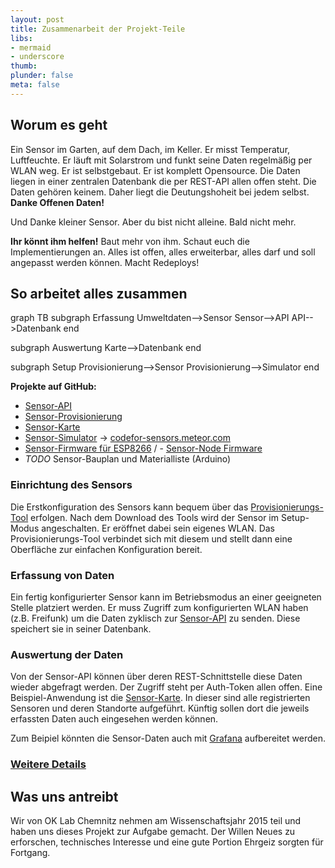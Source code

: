 ```yaml
---
layout: post
title: Zusammenarbeit der Projekt-Teile
libs:
- mermaid
- underscore
thumb:
plunder: false
meta: false
---
```


## Worum es geht

Ein Sensor im Garten, auf dem Dach, im Keller. Er misst Temperatur, Luftfeuchte. Er läuft mit Solarstrom und funkt seine Daten regelmäßig per WLAN weg. Er ist selbstgebaut. Er ist komplett Opensource. Die Daten liegen in einer zentralen Datenbank die per REST-API allen offen steht. Die Daten gehören keinem. Daher liegt die Deutungshoheit bei jedem selbst. **Danke Offenen Daten!**

Und Danke kleiner Sensor. Aber du bist nicht alleine. Bald nicht mehr.

**Ihr könnt ihm helfen!** Baut mehr von ihm. Schaut euch die Implementierungen an. Alles ist offen, alles erweiterbar, alles darf und soll angepasst werden können. Macht Redeploys!


## So arbeitet alles zusammen

<div class="mermaid">
graph TB
  subgraph Erfassung
    Umweltdaten-->Sensor
    Sensor-->API
    API-->Datenbank
  end

  subgraph Auswertung
    Karte-->Datenbank
  end

  subgraph Setup
    Provisionierung-->Sensor
    Provisionierung-->Simulator
  end
</div>

**Projekte auf GitHub:**

- [Sensor-API](http://github.com/codeforChemnitz/SensorAPI)
- [Sensor-Provisionierung](http://github.com/codeforChemnitz/SensorProvisioning)
- [Sensor-Karte](http://github.com/codeforChemnitz/SensorKarte)
- [Sensor-Simulator](http://github.com/codeforChemnitz/SensorSimulator)  -> [codefor-sensors.meteor.com](http://codefor-sensors.meteor.com/)
- [Sensor-Firmware für ESP8266](https://github.com/CodeforChemnitz/sensor_node-module-esp8266) / - [Sensor-Node Firmware](https://github.com/CodeforChemnitz/sensor_node)
- *TODO* Sensor-Bauplan und Materialliste (Arduino)


### Einrichtung des Sensors

Die Erstkonfiguration des Sensors kann bequem über das [Provisionierungs-Tool](http://github.com/codeforChemnitz/SensorProvisioning) erfolgen.
Nach dem Download des Tools wird der Sensor im Setup-Modus angeschalten. Er eröffnet dabei sein eigenes WLAN.
Das Provisionierungs-Tool verbindet sich mit diesem und stellt dann eine Oberfläche zur einfachen Konfiguration bereit.

### Erfassung von Daten

Ein fertig konfigurierter Sensor kann im Betriebsmodus an einer geeigneten Stelle platziert werden.
Er muss Zugriff zum konfigurierten WLAN haben (z.B. Freifunk) um die Daten zyklisch zur [Sensor-API](http://github.com/codeforChemnitz/SensorAPI) zu senden.
Diese speichert sie in seiner Datenbank.

### Auswertung der Daten

Von der Sensor-API können über deren REST-Schnittstelle diese Daten wieder abgefragt werden. Der Zugriff steht per Auth-Token allen offen.
Eine Beispiel-Anwendung ist die [Sensor-Karte](https://github.com/CodeforChemnitz/SensorKarte). In dieser sind alle registrierten Sensoren und deren Standorte aufgeführt. Künftig sollen dort die jeweils erfassten Daten auch eingesehen werden können.

Zum Beipiel könnten die Sensor-Daten auch mit [Grafana](http://grafana.org) aufbereitet werden.

### [Weitere Details](details.html)


## Was uns antreibt

Wir von OK Lab Chemnitz nehmen am Wissenschaftsjahr 2015 teil und haben uns dieses Projekt zur Aufgabe gemacht.
Der Willen Neues zu erforschen, technisches Interesse und eine gute Portion Ehrgeiz sorgten für Fortgang.
